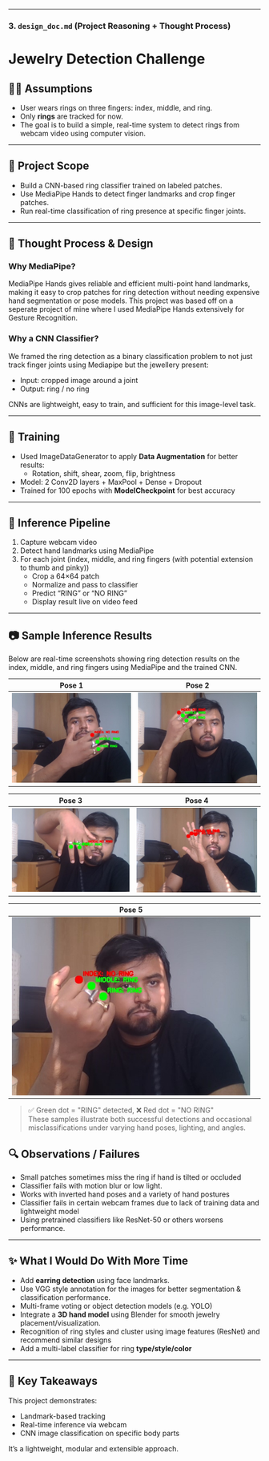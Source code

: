 
---

### 3. **`design_doc.md` (Project Reasoning + Thought Process)**




# Jewelry Detection Challenge

## 👩‍💻 Assumptions

- User wears rings on three fingers: index, middle, and ring.
- Only **rings** are tracked for now.
- The goal is to build a simple, real-time system to detect rings from webcam video using computer vision.

---

## 🎯 Project Scope

- Build a CNN-based ring classifier trained on labeled patches.
- Use MediaPipe Hands to detect finger landmarks and crop finger patches.
- Run real-time classification of ring presence at specific finger joints.

---

## 🧠 Thought Process & Design

### Why MediaPipe?
MediaPipe Hands gives reliable and efficient multi-point hand landmarks, making it easy to crop patches for ring detection without needing expensive hand segmentation or pose models.
This project was based off on a seperate project of mine where I used MediaPipe Hands extensively for Gesture Recognition.

### Why a CNN Classifier?
We framed the ring detection as a binary classification problem to not just track finger joints using Mediapipe but the jewellery present:
- Input: cropped image around a joint
- Output: ring / no ring

CNNs are lightweight, easy to train, and sufficient for this image-level task.

---

## 🔁 Training

- Used ImageDataGenerator to apply **Data Augmentation** for better results:
  - Rotation, shift, shear, zoom, flip, brightness
- Model: 2 Conv2D layers + MaxPool + Dense + Dropout
- Trained for 100 epochs with **ModelCheckpoint** for best accuracy

---

## 🎥 Inference Pipeline

1. Capture webcam video
2. Detect hand landmarks using MediaPipe
3. For each joint (index, middle, and ring fingers (with potential extension to thumb and pinky))
   - Crop a 64×64 patch
   - Normalize and pass to classifier
   - Predict “RING” or “NO RING”
   - Display result live on video feed

---

## 📷 Sample Inference Results

Below are real-time screenshots showing ring detection results on the index, middle, and ring fingers using MediaPipe and the trained CNN.

| Pose 1 | Pose 2 |
|--------|--------|
| ![](test_samples/test_sample_1.jpg) | ![](test_samples/test_sample_2.jpg) |

| Pose 3 | Pose 4 |
|--------|--------|
| ![](test_samples/test_sample_3.jpg) | ![](test_samples/test_sample_4.jpg) |

| Pose 5 |  |
|--------|--|
| ![](test_samples/test_sample_5.jpg) |  |

> ✅ Green dot = "RING" detected, ❌ Red dot = "NO RING"  
> These samples illustrate both successful detections and occasional misclassifications under varying hand poses, lighting, and angles.


## 🔍 Observations / Failures

- Small patches sometimes miss the ring if hand is tilted or occluded
- Classifier fails with motion blur or low light.
- Works with inverted hand poses and a variety of hand postures
- Classifier fails in certain webcam frames due to lack of training data and lightweight model
- Using pretrained classifiers like ResNet-50 or others worsens performance.


---

## ✨ What I Would Do With More Time

- Add **earring detection** using face landmarks.
- Use VGG style annotation for the images for better segmentation & classification performance.
- Multi-frame voting or object detection models (e.g. YOLO)
- Integrate a **3D hand model** using Blender for smooth jewelry placement/visualization.
- Recognition of ring styles and cluster using image features (ResNet) and recommend similar designs
- Add a multi-label classifier for ring **type/style/color**

---

## 📌 Key Takeaways

This project demonstrates:
- Landmark-based tracking
- Real-time inference via webcam
- CNN image classification on specific body parts

It’s a lightweight, modular  and extensible approach.
